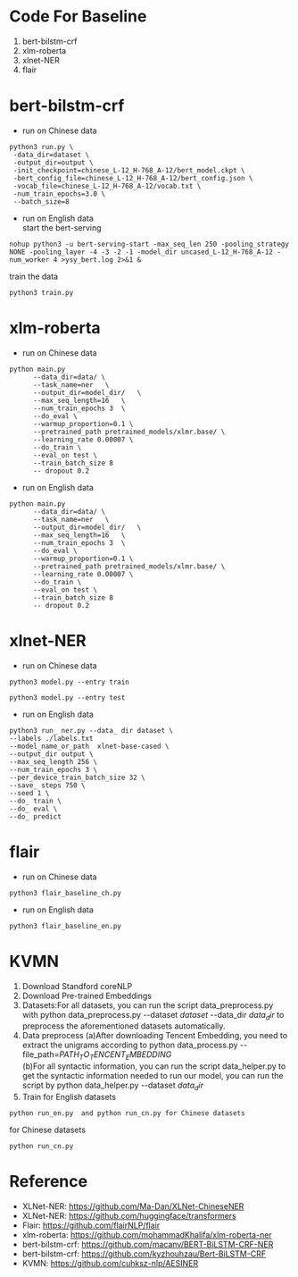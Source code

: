 # Code For Baseline
1. bert-bilstm-crf
2. xlm-roberta
3. xlnet-NER
4. flair

# bert-bilstm-crf
- run on Chinese data
```
python3 run.py \ 
 -data_dir=dataset \  
 -output_dir=output \  
 -init_checkpoint=chinese_L-12_H-768_A-12/bert_model.ckpt \  
 -bert_config_file=chinese_L-12_H-768_A-12/bert_config.json \  
 -vocab_file=chinese_L-12_H-768_A-12/vocab.txt \  
 -num_train_epochs=3.0 \  
 --batch_size=8
```
- run on English data  
start the bert-serving
```
nohup python3 -u bert-serving-start -max_seq_len 250 -pooling_strategy NONE -pooling_layer -4 -3 -2 -1 -model_dir uncased_L-12_H-768_A-12 -num_worker 4 >ysy_bert.log 2>&1 &
```
train the data
```
python3 train.py
```

# xlm-roberta
- run on Chinese data
```
python main.py 
      --data_dir=data/ \
      --task_name=ner   \
      --output_dir=model_dir/   \
      --max_seq_length=16   \
      --num_train_epochs 3  \
      --do_eval \
      --warmup_proportion=0.1 \
      --pretrained_path pretrained_models/xlmr.base/ \
      --learning_rate 0.00007 \
      --do_train \
      --eval_on test \
      --train_batch_size 8
      -- dropout 0.2
```
- run on English data
```
python main.py 
      --data_dir=data/ \
      --task_name=ner   \
      --output_dir=model_dir/   \
      --max_seq_length=16   \
      --num_train_epochs 3  \
      --do_eval \
      --warmup_proportion=0.1 \
      --pretrained_path pretrained_models/xlmr.base/ \
      --learning_rate 0.00007 \
      --do_train \
      --eval_on test \
      --train_batch_size 8
      -- dropout 0.2
```

# xlnet-NER
- run on Chinese data
```
python3 model.py --entry train
```
```
python3 model.py --entry test
```
- run on English data
```
python3 run_ ner.py --data_ dir dataset \
--labels ./labels.txt 
--model_name_or_path  xlnet-base-cased \
--output_dir output \
--max_seq_length 256 \
--num_train_epochs 3 \
--per_device_train_batch_size 32 \
--save_ steps 750 \
--seed 1 \
--do_ train \
--do_ eval \
--do_ predict
```

# flair
- run on Chinese data
```
python3 flair_baseline_ch.py
```
- run on English data
```
python3 flair_baseline_en.py
```

# KVMN
1. Download Standford coreNLP
2. Download Pre-trained Embeddings
3. Datasets:For all datasets, you can run the script data_preprocess.py with python data_preprocess.py --dataset ${dataset}$ --data_dir ${data_dir}$ to preprocess the aforementioned datasets automatically.
4. Data preprocess 
(a)After downloading Tencent Embedding, you need to extract the unigrams according to python data_process.py --file_path=${PATH_TO_TENCENT_EMBEDDING}$  
(b)For all syntactic information, you can run the script data_helper.py to get the syntactic information needed to run our model, you can run the script by python data_helper.py --dataset ${data_dir}$  
5. Train 
for English datasets
```
python run_en.py  and python run_cn.py for Chinese datasets
```
for Chinese datasets
```
python run_cn.py
```
# Reference
- XLNet-NER: <https://github.com/Ma-Dan/XLNet-ChineseNER>
- XLNet-NER: <https://github.com/huggingface/transformers>
- Flair: <https://github.com/flairNLP/flair>
- xlm-roberta: <https://github.com/mohammadKhalifa/xlm-roberta-ner>
- bert-bilstm-crf: <https://github.com/macanv/BERT-BiLSTM-CRF-NER>
- bert-bilstm-crf: <https://github.com/kyzhouhzau/Bert-BiLSTM-CRF>
- KVMN: <https://github.com/cuhksz-nlp/AESINER>
